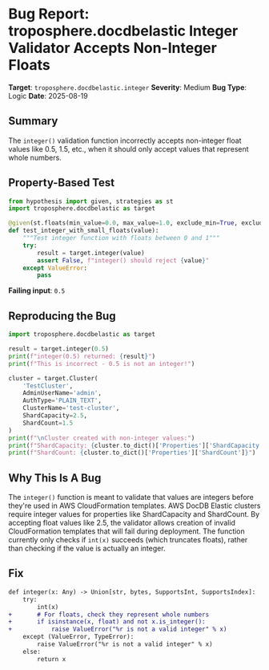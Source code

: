 # Bug Report: troposphere.docdbelastic Integer Validator Accepts Non-Integer Floats

**Target**: `troposphere.docdbelastic.integer`
**Severity**: Medium
**Bug Type**: Logic
**Date**: 2025-08-19

## Summary

The `integer()` validation function incorrectly accepts non-integer float values like 0.5, 1.5, etc., when it should only accept values that represent whole numbers.

## Property-Based Test

```python
from hypothesis import given, strategies as st
import troposphere.docdbelastic as target

@given(st.floats(min_value=0.0, max_value=1.0, exclude_min=True, exclude_max=True))
def test_integer_with_small_floats(value):
    """Test integer function with floats between 0 and 1"""
    try:
        result = target.integer(value)
        assert False, f"integer() should reject {value}"
    except ValueError:
        pass
```

**Failing input**: `0.5`

## Reproducing the Bug

```python
import troposphere.docdbelastic as target

result = target.integer(0.5)
print(f"integer(0.5) returned: {result}")
print(f"This is incorrect - 0.5 is not an integer!")

cluster = target.Cluster(
    'TestCluster',
    AdminUserName='admin',
    AuthType='PLAIN_TEXT',
    ClusterName='test-cluster',
    ShardCapacity=2.5,
    ShardCount=1.5
)
print(f"\nCluster created with non-integer values:")
print(f"ShardCapacity: {cluster.to_dict()['Properties']['ShardCapacity']}")
print(f"ShardCount: {cluster.to_dict()['Properties']['ShardCount']}")
```

## Why This Is A Bug

The `integer()` function is meant to validate that values are integers before they're used in AWS CloudFormation templates. AWS DocDB Elastic clusters require integer values for properties like ShardCapacity and ShardCount. By accepting float values like 2.5, the validator allows creation of invalid CloudFormation templates that will fail during deployment. The function currently only checks if `int(x)` succeeds (which truncates floats), rather than checking if the value is actually an integer.

## Fix

```diff
def integer(x: Any) -> Union[str, bytes, SupportsInt, SupportsIndex]:
    try:
        int(x)
+       # For floats, check they represent whole numbers
+       if isinstance(x, float) and not x.is_integer():
+           raise ValueError("%r is not a valid integer" % x)
    except (ValueError, TypeError):
        raise ValueError("%r is not a valid integer" % x)
    else:
        return x
```